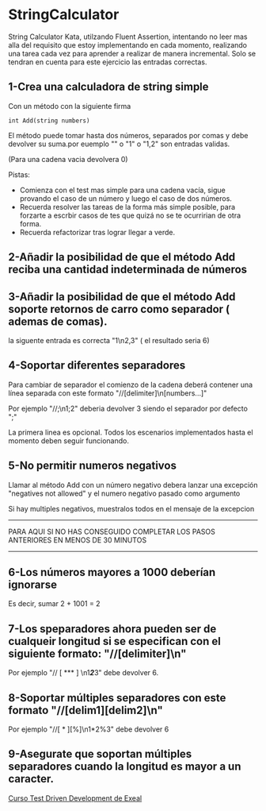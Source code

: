 # StringCalculator
String Calculator Kata, utilzando Fluent Assertion, intentando no leer mas alla del requisito que estoy implementando en cada momento, realizando una tarea cada vez para aprender a realizar de manera incremental. Solo se tendran en cuenta para este ejercicio las entradas correctas.

## 1-Crea una calculadora de string simple

Con un método con la siguiente firma

```
int Add(string numbers)
```

El método puede tomar hasta dos números, separados por comas y debe devolver su suma.por euemplo "" o "1" o "1,2" son entradas validas.

(Para una cadena vacia devolvera 0)

Pistas:

+ Comienza con el test mas simple para una cadena vacía, sigue provando el caso de un número y luego el caso de dos números.
+ Recuerda resolver las tareas de la forma más simple posible, para forzarte a escrbir casos de tes que quizá no se te ocurririan de otra forma.
+ Recuerda refactorizar tras lograr llegar a verde.

## 2-Añadir la posibilidad de que el método Add reciba una cantidad indeterminada de números

## 3-Añadir la posibilidad de que el método Add soporte retornos de carro como separador ( ademas de comas).

la siguente entrada es correcta "1\n2,3" ( el resultado seria 6)

## 4-Soportar diferentes separadores

Para cambiar de separador el comienzo de la cadena deberá contener una línea separada con este formato "//[delimiter]\n[numbers...]"

Por ejemplo "//;\n1;2" deberia devolver 3 siendo el separador por defecto ";"

La primera linea es opcional. Todos los escenarios implementados hasta el momento deben seguir funcionando.

## 5-No permitir numeros negativos

Llamar al método Add con un número negativo debera lanzar una excepción "negatives not allowed" y el numero negativo pasado como argumento 

Si hay multiples negativos, muestralos todos en el mensaje de la excepcion

----------------------------------------------------------------------------------------------------------------------------------------------------

PARA AQUI SI NO HAS CONSEGUIDO COMPLETAR LOS PASOS ANTERIORES EN MENOS DE 30 MINUTOS

----------------------------------------------------------------------------------------------------------------------------------------------------

## 6-Los números mayores a 1000 deberían ignorarse

Es decir, sumar 2 + 1001 = 2

## 7-Los speparadores ahora pueden ser de cualqueir longitud si se especifican con el siguiente formato: "//[delimiter]\n"

Por ejemplo "// [ *** ] \n1***2***3" debe devolver 6.

## 8-Soportar múltiples separadores con este formato "//[delim1][delim2]\n"

Por ejemplo "//[ * ][%]\n1*2%3" debe devolver 6

## 9-Asegurate que soportan múltiples separadores cuando la longitud es mayor a un caracter.


[Curso Test Driven Development de Exeal ](https://academia.exeal.com/)
